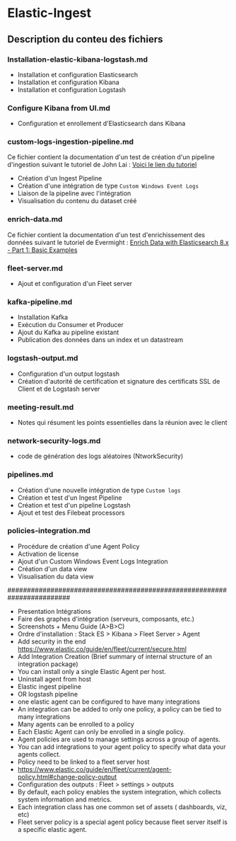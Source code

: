# Elastic-Ingest

## Description du conteu des fichiers

### Installation-elastic-kibana-logstash.md

- Installation et configuration Elasticsearch
- Installation et configuration Kibana
- Installation et configuration Logstash

### Configure Kibana from UI.md

- Configuration et enrollement d'Elasticsearch dans Kibana

### custom-logs-ingestion-pipeline.md

Ce fichier contient la documentation d'un test de création d'un pipeline d'ingestion suivant le tutoriel de John Lai : [Voici le lien du tutoriel](https://www.youtube.com/watch?v=0_X45R1mVnI)

- Création d'un Ingest Pipeline
- Création d'une intégration de type `Custom Windows Event Logs`
- Liaison de la pipeline avec l'intégration
- Visualisation du contenu du dataset créé

### enrich-data.md

Ce fichier contient la documentation d'un test d'enrichissement des données suivant le tutoriel de Evermight : [Enrich Data with Elasticsearch 8.x - Part 1: Basic Examples](https://www.youtube.com/watch?v=VCSgTtU4ddI)

### fleet-server.md

- Ajout et configuration d'un Fleet server

### kafka-pipeline.md

- Installation Kafka
- Exécution du Consumer et Producer
- Ajout du Kafka au pipeline existant
- Publication des données dans un index et un datastream

### logstash-output.md

- Configuration d'un output logstash
- Création d'autorité de certification et signature des certificats SSL de Client et de Logstash server

### meeting-result.md

- Notes qui résument les points essentielles dans la réunion avec le client

### network-security-logs.md

- code de génération des logs aléatoires (NtworkSecurity)

### pipelines.md

- Création d'une nouvelle intégration de type `Custom logs`
- Création et test d'un Ingest Pipeline
- Création et test d'un pipeline Logstash
- Ajout et test des Filebeat processors

### policies-integration.md

- Procédure de création d'une Agent Policy
- Activation de license
- Ajout d'un Custom Windows Event Logs Integration
- Création d'un data view
- Visualisation du data view

########################################################################

- Presentation Intégrations
- Faire des graphes d'intégration (serveurs, composants, etc.)
- Screenshots + Menu Guide (A>B>C)
- Ordre d'installation : Stack ES  > Kibana > Fleet Server > Agent 
- Add security in the end https://www.elastic.co/guide/en/fleet/current/secure.html
- Add Integration Creation (Brief summary of internal structure of an integration package)
- You can install only a single Elastic Agent per host.
- Uninstall agent from host
- Elastic ingest pipeline
- OR logstash pipeline
- one elastic agent can be configured to have many integrations 
- An integration can be added to only one policy, a policy can be tied to many integrations
- Many agents can be enrolled to a policy
- Each Elastic Agent can only be enrolled in a single policy.
- Agent policies are used to manage settings across a group of agents. 
- You can add integrations to your agent policy to specify what data your agents collect.
- Policy need to be linked to a fleet server host
- https://www.elastic.co/guide/en/fleet/current/agent-policy.html#change-policy-output
- Configuration des outputs : Fleet > settings > outputs
- By default, each policy enables the system integration, which collects system information and metrics.
- Each integration class has one common set of assets ( dashboards, viz, etc)
- Fleet server policy is a special agent policy because fleet server itself is a specific elastic agent. 